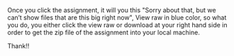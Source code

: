 Once you click the assignment, it will you this "Sorry about that, but we can’t show files that are this big right now", View raw in blue color, so what you do,
you either click the view raw or download at your right hand side in order to get the zip file of the assignment into your local machine.

Thank!!



